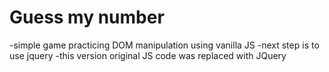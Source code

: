 # Guess my number 
-simple game practicing DOM manipulation using vanilla JS 
-next step is to use jquery
-this version original JS code was replaced with JQuery
